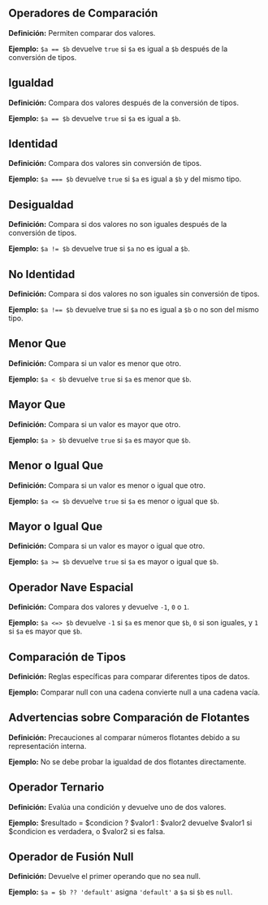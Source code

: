 ## Operadores de Comparación

**Definición:** Permiten comparar dos valores.

**Ejemplo:** `$a == $b` devuelve `true` si `$a` es igual a `$b` después de la conversión de tipos.

## Igualdad

**Definición:** Compara dos valores después de la conversión de tipos.

**Ejemplo:** `$a == $b` devuelve `true` si `$a` es igual a `$b`.

## Identidad

**Definición:** Compara dos valores sin conversión de tipos.

**Ejemplo:** `$a === $b` devuelve `true` si `$a` es igual a `$b` y del mismo tipo.

## Desigualdad

**Definición:** Compara si dos valores no son iguales después de la conversión de tipos.

**Ejemplo:** `$a != $b` devuelve true si `$a` no es igual a `$b`.

## No Identidad

**Definición:** Compara si dos valores no son iguales sin conversión de tipos.

**Ejemplo:** `$a !== $b` devuelve true si `$a` no es igual a `$b` o no son del mismo tipo.

## Menor Que

**Definición:** Compara si un valor es menor que otro.

**Ejemplo:** `$a < $b` devuelve `true` si `$a` es menor que `$b`.

## Mayor Que

**Definición:** Compara si un valor es mayor que otro.

**Ejemplo:** `$a > $b` devuelve `true` si `$a` es mayor que `$b`.

## Menor o Igual Que

**Definición:** Compara si un valor es menor o igual que otro.

**Ejemplo:** `$a <= $b` devuelve `true` si `$a` es menor o igual que `$b`.

## Mayor o Igual Que

**Definición:** Compara si un valor es mayor o igual que otro.

**Ejemplo:** `$a >= $b` devuelve `true` si `$a` es mayor o igual que `$b`.

## Operador Nave Espacial

**Definición:** Compara dos valores y devuelve `-1`, `0` o `1`.

**Ejemplo:** `$a <=> $b` devuelve `-1` si `$a` es menor que `$b`, `0` si son iguales, y `1` si `$a` es mayor que `$b`.

## Comparación de Tipos

**Definición:** Reglas específicas para comparar diferentes tipos de datos.

**Ejemplo:** Comparar null con una cadena convierte null a una cadena vacía.

## Advertencias sobre Comparación de Flotantes

**Definición:** Precauciones al comparar números flotantes debido a su representación interna.

**Ejemplo:** No se debe probar la igualdad de dos flotantes directamente.

## Operador Ternario

**Definición:** Evalúa una condición y devuelve uno de dos valores.

**Ejemplo:** $resultado = $condicion ? $valor1 : $valor2 devuelve $valor1 si $condicion es verdadera, o $valor2 si es falsa.

## Operador de Fusión Null

**Definición:** Devuelve el primer operando que no sea null.

**Ejemplo:** `$a = $b ?? 'default'` asigna `'default'` a `$a` si `$b` es `null`.
